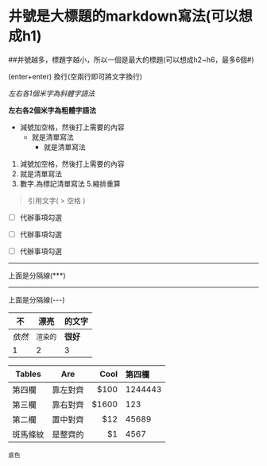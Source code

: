 # 井號是大標題的markdown寫法(可以想成h1)
##井號越多，標題字越小，所以一個是最大的標題(可以想成h2~h6，最多6個#)


(enter+enter) 換行(空兩行即可將文字換行)


*左右各1個米字為斜體字語法*


**左右各2個米字為粗體字語法**
- 減號加空格，然後打上需要的內容
  - 就是清單寫法
    - 就是清單寫法
1. 減號加空格，然後打上需要的內容
2. 就是清單寫法
2. 數字.為標記清單寫法
  5.縮排重算



 > 引用文字(  >  空格  )


- [ ] 代辦事項勾選

- [ ] 代辦事項勾選

- [ ] 代辦事項勾選


***
上面是分隔線(***)

---
上面是分隔線(---)


| 不 | 漂亮 | 的文字 |
| --- | --- | --- |
| *依然* | `渲染的` | **很好** |
| 1 | 2 | 3 |

| Tables        | Are           | Cool  | 第四欄 |
| ------------- |:-------------:| -----:| :------- |
| 第四欄        | 靠左對齊      | $100 | 1244443 |
| 第三欄        | 靠右對齊      | $1600 | 123 |
| 第二欄        | 置中對齊      |   $12 | 45689 |
| 斑馬條紋      | 是整齊的      |    $1 | 4567 |

`底色`
